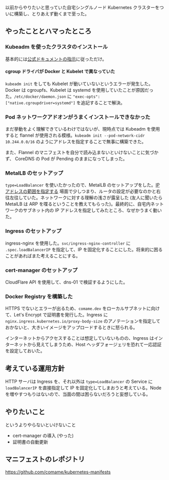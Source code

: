 以前からやりたいと思っていた自宅シングルノード Kubernetes クラスターをついに構築し、とりあえず動くまで至った。

## やったこととハマったところ

### Kubeadm を使ったクラスタのインストール

基本的には[公式ドキュメントの指示](https://kubernetes.io/ja/docs/setup/production-environment/tools/kubeadm/create-cluster-kubeadm/)に従っただけ。

#### cgroup ドライバが Docker と Kubelet で異なっていた

`kubeadm init` をしても Kubelet が動いていないというエラーが発生した。Docker は cgroupfs、Kubelet は systemd を使用していたことが原因だった。`/etc/docker/daemon.json` に `"exec-opts": ["native.cgroupdriver=systemd"]` を追記することで解決。

### Pod ネットワークアドオンがうまくインストールできなかった

まだ挙動をよく理解できているわけではないが、現時点では Kubeadm を使用すると flannel が使用される模様。`kubeadm init --pod-network-cidr 10.244.0.0/16` のようにアドレスを指定することで無事に構築できた。

また、Flannel のマニフェストを自分で読み込まないといけないことに気づかず、 CoreDNS の Pod が Pending のままになってしまった。

### MetalLB のセットアップ

`type=LoadBalancer` を使いたかったので、MetalLB のセットアップをした。[IP アドレスの範囲を指定する](https://metallb.universe.tf/configuration/) 場面で少しつまり、ルータの設定が必要なのかと右往左往していた。ネットワークに対する理解の浅さが露呈した (友人に聞いたら MetalLB は ARP を喋るということを教えてもらった)。最終的に、自宅内ネットワークのサブネット内の IP アドレスを指定してみたところ、なぜかうまく動いた。

### Ingress のセットアップ

ingress-nginx を使用した。`svc/ingress-nginx-controller` に `.spec.loadBalancerIP` を指定して、IP を固定化することにした。将来的に困ることがあればまた考えることにする。

### cert-manager のセットアップ

CloudFlare API を使用して、dns-01 で検証するようにした。

### Docker Registry を構築した

HTTPS でないとエラーが出るため、`comame.dev` をローカルサブネットに向けて、Let's Encrypt で証明書を発行した。Ingress に `nginx.ingress.kubernetes.io/proxy-body-size` のアノテーションを指定しておかないと、大きいイメージをアップロードするときに怒られる。

インターネットからアクセスすることは想定していないものの、Ingress はインターネットから見えてしまうため、Host ヘッダフォージェリを恐れて一応認証を設定しておいた。

## 考えている運用方針

HTTP サーバは Ingress を、それ以外は `type=LoadBalancer` の Service に `loadBalancerIP` を直接指定して IP を固定化してしまおうと考えている。Node を増やすつもりはないので、当面の間は困らないだろうと妄想している。

## やりたいこと

というよりやらないといけないこと

- cert-manager の導入 (やった)
- 証明書の自動更新

## マニフェストのレポジトリ

<https://github.com/comame/kubernetes-manifests>

